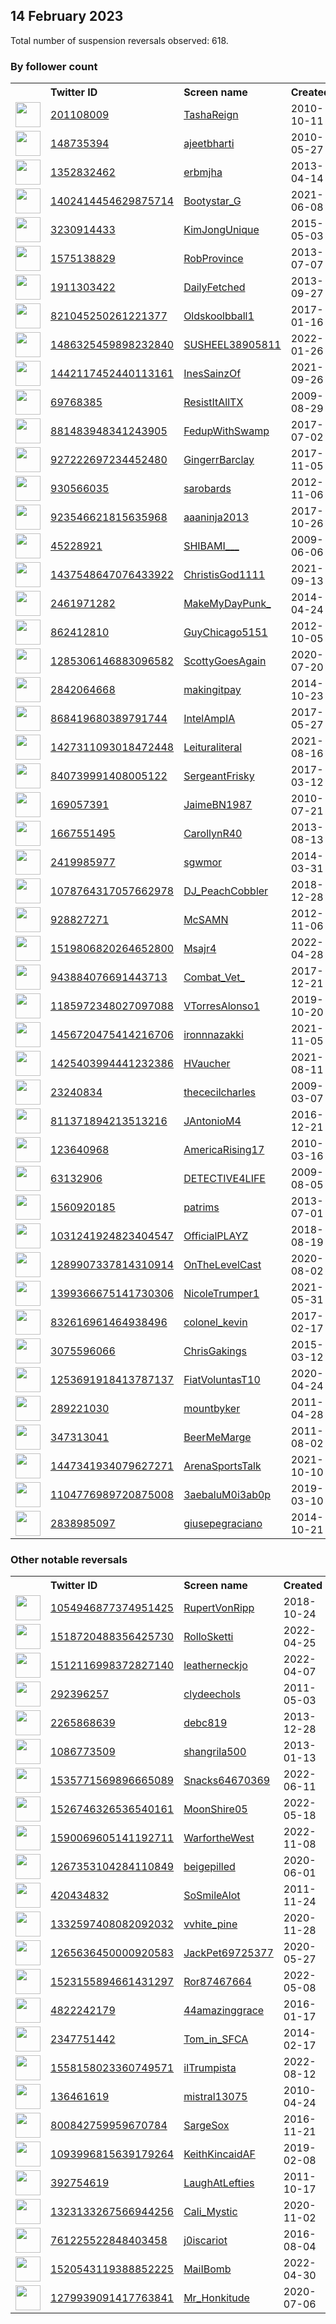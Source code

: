 
## 14 February 2023
Total number of suspension reversals observed: 618.

### By follower count
<table><tr><th></th><th align="left">Twitter ID</th><th align="left">Screen name</th>
<th align="left">Created</th><th align="left">Status</th><th align="left">Suspended</th><th align="left">Followers</th>
<tr><td><a href="https://pbs.twimg.com/profile_images/1636403747692871682/B0Lf05UF_normal.jpg"><img src="https://pbs.twimg.com/profile_images/1636403747692871682/B0Lf05UF_normal.jpg" width="40px" height="40px" align="center"/></a></td><td><a href="https://twitter.com/intent/user?user_id=201108009">201108009</a></td><td><a href="https://twitter.com/TashaReign">TashaReign</a></td><td>2010-10-11</td><td align="center"></td><td>2022-10-25</td><td>239715</td></tr>
<tr><td><a href="https://pbs.twimg.com/profile_images/1237840264686788610/ldcN_Uwb_normal.jpg"><img src="https://pbs.twimg.com/profile_images/1237840264686788610/ldcN_Uwb_normal.jpg" width="40px" height="40px" align="center"/></a></td><td><a href="https://twitter.com/intent/user?user_id=148735394">148735394</a></td><td><a href="https://twitter.com/ajeetbharti">ajeetbharti</a></td><td>2010-05-27</td><td align="center"></td><td></td><td>159563</td></tr>
<tr><td><a href="https://pbs.twimg.com/profile_images/1507285385076146183/X8XKcECI_normal.jpg"><img src="https://pbs.twimg.com/profile_images/1507285385076146183/X8XKcECI_normal.jpg" width="40px" height="40px" align="center"/></a></td><td><a href="https://twitter.com/intent/user?user_id=1352832462">1352832462</a></td><td><a href="https://twitter.com/erbmjha">erbmjha</a></td><td>2013-04-14</td><td align="center"></td><td>2022-04-25</td><td>153242</td></tr>
<tr><td><a href="https://pbs.twimg.com/profile_images/1405289170981900288/T5Fvpv21_normal.jpg"><img src="https://pbs.twimg.com/profile_images/1405289170981900288/T5Fvpv21_normal.jpg" width="40px" height="40px" align="center"/></a></td><td><a href="https://twitter.com/intent/user?user_id=1402414454629875714">1402414454629875714</a></td><td><a href="https://twitter.com/Bootystar_G">Bootystar_G</a></td><td>2021-06-08</td><td align="center"></td><td>2023-02-05</td><td>72962</td></tr>
<tr><td><a href="https://pbs.twimg.com/profile_images/1119619467019993089/ec9x9HLL_normal.jpg"><img src="https://pbs.twimg.com/profile_images/1119619467019993089/ec9x9HLL_normal.jpg" width="40px" height="40px" align="center"/></a></td><td><a href="https://twitter.com/intent/user?user_id=3230914433">3230914433</a></td><td><a href="https://twitter.com/KimJongUnique">KimJongUnique</a></td><td>2015-05-03</td><td align="center"></td><td></td><td>52449</td></tr>
<tr><td><a href="https://pbs.twimg.com/profile_images/1659349878433099776/K8yDsciO_normal.jpg"><img src="https://pbs.twimg.com/profile_images/1659349878433099776/K8yDsciO_normal.jpg" width="40px" height="40px" align="center"/></a></td><td><a href="https://twitter.com/intent/user?user_id=1575138829">1575138829</a></td><td><a href="https://twitter.com/RobProvince">RobProvince</a></td><td>2013-07-07</td><td align="center"></td><td></td><td>42639</td></tr>
<tr><td><a href="https://pbs.twimg.com/profile_images/1568275230203731971/5LoelIwf_normal.jpg"><img src="https://pbs.twimg.com/profile_images/1568275230203731971/5LoelIwf_normal.jpg" width="40px" height="40px" align="center"/></a></td><td><a href="https://twitter.com/intent/user?user_id=1911303422">1911303422</a></td><td><a href="https://twitter.com/DailyFetched">DailyFetched</a></td><td>2013-09-27</td><td align="center"></td><td>2023-01-27</td><td>40934</td></tr>
<tr><td><a href="https://pbs.twimg.com/profile_images/1136366700037672960/8sRy9Rze_normal.png"><img src="https://pbs.twimg.com/profile_images/1136366700037672960/8sRy9Rze_normal.png" width="40px" height="40px" align="center"/></a></td><td><a href="https://twitter.com/intent/user?user_id=821045250261221377">821045250261221377</a></td><td><a href="https://twitter.com/Oldskoolbball1">Oldskoolbball1</a></td><td>2017-01-16</td><td align="center"></td><td></td><td>34837</td></tr>
<tr><td><a href="https://pbs.twimg.com/profile_images/1625331304123498499/0Asr6nlg_normal.jpg"><img src="https://pbs.twimg.com/profile_images/1625331304123498499/0Asr6nlg_normal.jpg" width="40px" height="40px" align="center"/></a></td><td><a href="https://twitter.com/intent/user?user_id=1486325459898232840">1486325459898232840</a></td><td><a href="https://twitter.com/SUSHEEL38905811">SUSHEEL38905811</a></td><td>2022-01-26</td><td align="center"></td><td>2023-02-08</td><td>33927</td></tr>
<tr><td><a href="https://pbs.twimg.com/profile_images/1657140168690630656/fn0Ew_UZ_normal.jpg"><img src="https://pbs.twimg.com/profile_images/1657140168690630656/fn0Ew_UZ_normal.jpg" width="40px" height="40px" align="center"/></a></td><td><a href="https://twitter.com/intent/user?user_id=1442117452440113161">1442117452440113161</a></td><td><a href="https://twitter.com/InesSainzOf">InesSainzOf</a></td><td>2021-09-26</td><td align="center"></td><td>2023-01-30</td><td>31351</td></tr>
<tr><td><a href="https://pbs.twimg.com/profile_images/1638941005129961472/0GeQ7j8Y_normal.jpg"><img src="https://pbs.twimg.com/profile_images/1638941005129961472/0GeQ7j8Y_normal.jpg" width="40px" height="40px" align="center"/></a></td><td><a href="https://twitter.com/intent/user?user_id=69768385">69768385</a></td><td><a href="https://twitter.com/ResistItAllTX">ResistItAllTX</a></td><td>2009-08-29</td><td align="center"></td><td>2022-07-16</td><td>30259</td></tr>
<tr><td><a href="https://pbs.twimg.com/profile_images/949806344093216770/6oJOUP7P_normal.jpg"><img src="https://pbs.twimg.com/profile_images/949806344093216770/6oJOUP7P_normal.jpg" width="40px" height="40px" align="center"/></a></td><td><a href="https://twitter.com/intent/user?user_id=881483948341243905">881483948341243905</a></td><td><a href="https://twitter.com/FedupWithSwamp">FedupWithSwamp</a></td><td>2017-07-02</td><td align="center"></td><td></td><td>29917</td></tr>
<tr><td><a href="https://pbs.twimg.com/profile_images/1647360182253494272/wBVH5xJ3_normal.jpg"><img src="https://pbs.twimg.com/profile_images/1647360182253494272/wBVH5xJ3_normal.jpg" width="40px" height="40px" align="center"/></a></td><td><a href="https://twitter.com/intent/user?user_id=927222697234452480">927222697234452480</a></td><td><a href="https://twitter.com/GingerrBarclay">GingerrBarclay</a></td><td>2017-11-05</td><td align="center"></td><td>2022-09-15</td><td>28556</td></tr>
<tr><td><a href="https://pbs.twimg.com/profile_images/1412164793897791493/A43ALLBO_normal.jpg"><img src="https://pbs.twimg.com/profile_images/1412164793897791493/A43ALLBO_normal.jpg" width="40px" height="40px" align="center"/></a></td><td><a href="https://twitter.com/intent/user?user_id=930566035">930566035</a></td><td><a href="https://twitter.com/sarobards">sarobards</a></td><td>2012-11-06</td><td align="center"></td><td>2022-07-17</td><td>28441</td></tr>
<tr><td><a href="https://pbs.twimg.com/profile_images/1610229901852049411/Ld22SgIw_normal.jpg"><img src="https://pbs.twimg.com/profile_images/1610229901852049411/Ld22SgIw_normal.jpg" width="40px" height="40px" align="center"/></a></td><td><a href="https://twitter.com/intent/user?user_id=923546621815635968">923546621815635968</a></td><td><a href="https://twitter.com/aaaninja2013">aaaninja2013</a></td><td>2017-10-26</td><td align="center">🚫</td><td>2023-02-07</td><td>22377</td></tr>
<tr><td><a href="https://pbs.twimg.com/profile_images/1523899965621391360/aZM7ufJM_normal.jpg"><img src="https://pbs.twimg.com/profile_images/1523899965621391360/aZM7ufJM_normal.jpg" width="40px" height="40px" align="center"/></a></td><td><a href="https://twitter.com/intent/user?user_id=45228921">45228921</a></td><td><a href="https://twitter.com/SHIBAMI___">SHIBAMI___</a></td><td>2009-06-06</td><td align="center"></td><td>2022-07-22</td><td>20475</td></tr>
<tr><td><a href="https://pbs.twimg.com/profile_images/1631725975464550432/-OcD0n1Y_normal.jpg"><img src="https://pbs.twimg.com/profile_images/1631725975464550432/-OcD0n1Y_normal.jpg" width="40px" height="40px" align="center"/></a></td><td><a href="https://twitter.com/intent/user?user_id=1437548647076433922">1437548647076433922</a></td><td><a href="https://twitter.com/ChristisGod1111">ChristisGod1111</a></td><td>2021-09-13</td><td align="center">🚫</td><td>2022-07-16</td><td>17395</td></tr>
<tr><td><a href="https://pbs.twimg.com/profile_images/1505460571222822912/zIxjwJbQ_normal.jpg"><img src="https://pbs.twimg.com/profile_images/1505460571222822912/zIxjwJbQ_normal.jpg" width="40px" height="40px" align="center"/></a></td><td><a href="https://twitter.com/intent/user?user_id=2461971282">2461971282</a></td><td><a href="https://twitter.com/MakeMyDayPunk_">MakeMyDayPunk_</a></td><td>2014-04-24</td><td align="center"></td><td>2022-04-24</td><td>16633</td></tr>
<tr><td><a href="https://pbs.twimg.com/profile_images/1349189247312539648/x-Hf3pS-_normal.jpg"><img src="https://pbs.twimg.com/profile_images/1349189247312539648/x-Hf3pS-_normal.jpg" width="40px" height="40px" align="center"/></a></td><td><a href="https://twitter.com/intent/user?user_id=862412810">862412810</a></td><td><a href="https://twitter.com/GuyChicago5151">GuyChicago5151</a></td><td>2012-10-05</td><td align="center"></td><td>2022-07-17</td><td>12463</td></tr>
<tr><td><a href="https://pbs.twimg.com/profile_images/1660976421064278017/D1jKruJc_normal.jpg"><img src="https://pbs.twimg.com/profile_images/1660976421064278017/D1jKruJc_normal.jpg" width="40px" height="40px" align="center"/></a></td><td><a href="https://twitter.com/intent/user?user_id=1285306146883096582">1285306146883096582</a></td><td><a href="https://twitter.com/ScottyGoesAgain">ScottyGoesAgain</a></td><td>2020-07-20</td><td align="center"></td><td></td><td>11805</td></tr>
<tr><td><a href="https://pbs.twimg.com/profile_images/1625636475432730626/eNpD8-82_normal.jpg"><img src="https://pbs.twimg.com/profile_images/1625636475432730626/eNpD8-82_normal.jpg" width="40px" height="40px" align="center"/></a></td><td><a href="https://twitter.com/intent/user?user_id=2842064668">2842064668</a></td><td><a href="https://twitter.com/makingitpay">makingitpay</a></td><td>2014-10-23</td><td align="center">🔒</td><td></td><td>11768</td></tr>
<tr><td><a href="https://pbs.twimg.com/profile_images/1650339878536724480/8E5iiium_normal.jpg"><img src="https://pbs.twimg.com/profile_images/1650339878536724480/8E5iiium_normal.jpg" width="40px" height="40px" align="center"/></a></td><td><a href="https://twitter.com/intent/user?user_id=868419680389791744">868419680389791744</a></td><td><a href="https://twitter.com/IntelAmpIA">IntelAmpIA</a></td><td>2017-05-27</td><td align="center"></td><td></td><td>11381</td></tr>
<tr><td><a href="https://pbs.twimg.com/profile_images/1471889144687345679/VwscxMo4_normal.jpg"><img src="https://pbs.twimg.com/profile_images/1471889144687345679/VwscxMo4_normal.jpg" width="40px" height="40px" align="center"/></a></td><td><a href="https://twitter.com/intent/user?user_id=1427311093018472448">1427311093018472448</a></td><td><a href="https://twitter.com/Leituraliteral">Leituraliteral</a></td><td>2021-08-16</td><td align="center"></td><td>2022-09-07</td><td>11063</td></tr>
<tr><td><a href="https://pbs.twimg.com/profile_images/1093341268862746625/eIvJ9xW1_normal.jpg"><img src="https://pbs.twimg.com/profile_images/1093341268862746625/eIvJ9xW1_normal.jpg" width="40px" height="40px" align="center"/></a></td><td><a href="https://twitter.com/intent/user?user_id=840739991408005122">840739991408005122</a></td><td><a href="https://twitter.com/SergeantFrisky">SergeantFrisky</a></td><td>2017-03-12</td><td align="center">👋</td><td></td><td>9890</td></tr>
<tr><td><a href="https://pbs.twimg.com/profile_images/1103760804908879877/61fcuPXy_normal.jpg"><img src="https://pbs.twimg.com/profile_images/1103760804908879877/61fcuPXy_normal.jpg" width="40px" height="40px" align="center"/></a></td><td><a href="https://twitter.com/intent/user?user_id=169057391">169057391</a></td><td><a href="https://twitter.com/JaimeBN1987">JaimeBN1987</a></td><td>2010-07-21</td><td align="center"></td><td>2022-05-15</td><td>9860</td></tr>
<tr><td><a href="https://pbs.twimg.com/profile_images/1001940335793180679/rwBd2Zhc_normal.jpg"><img src="https://pbs.twimg.com/profile_images/1001940335793180679/rwBd2Zhc_normal.jpg" width="40px" height="40px" align="center"/></a></td><td><a href="https://twitter.com/intent/user?user_id=1667551495">1667551495</a></td><td><a href="https://twitter.com/CarollynR40">CarollynR40</a></td><td>2013-08-13</td><td align="center"></td><td>2023-01-25</td><td>9545</td></tr>
<tr><td><a href="https://pbs.twimg.com/profile_images/1644694745032306688/OoGT2ffx_normal.jpg"><img src="https://pbs.twimg.com/profile_images/1644694745032306688/OoGT2ffx_normal.jpg" width="40px" height="40px" align="center"/></a></td><td><a href="https://twitter.com/intent/user?user_id=2419985977">2419985977</a></td><td><a href="https://twitter.com/sgwmor">sgwmor</a></td><td>2014-03-31</td><td align="center"></td><td>2022-12-22</td><td>9389</td></tr>
<tr><td><a href="https://pbs.twimg.com/profile_images/1509951861784289282/Ee37NEtw_normal.jpg"><img src="https://pbs.twimg.com/profile_images/1509951861784289282/Ee37NEtw_normal.jpg" width="40px" height="40px" align="center"/></a></td><td><a href="https://twitter.com/intent/user?user_id=1078764317057662978">1078764317057662978</a></td><td><a href="https://twitter.com/DJ_PeachCobbler">DJ_PeachCobbler</a></td><td>2018-12-28</td><td align="center">🚫</td><td>2022-09-30</td><td>8770</td></tr>
<tr><td><a href="https://pbs.twimg.com/profile_images/1079379136349491200/IjP7rHL2_normal.jpg"><img src="https://pbs.twimg.com/profile_images/1079379136349491200/IjP7rHL2_normal.jpg" width="40px" height="40px" align="center"/></a></td><td><a href="https://twitter.com/intent/user?user_id=928827271">928827271</a></td><td><a href="https://twitter.com/McSAMN">McSAMN</a></td><td>2012-11-06</td><td align="center"></td><td></td><td>8464</td></tr>
<tr><td><a href="https://pbs.twimg.com/profile_images/1625963308900548613/fjKcBPjx_normal.jpg"><img src="https://pbs.twimg.com/profile_images/1625963308900548613/fjKcBPjx_normal.jpg" width="40px" height="40px" align="center"/></a></td><td><a href="https://twitter.com/intent/user?user_id=1519806820264652800">1519806820264652800</a></td><td><a href="https://twitter.com/Msajr4">Msajr4</a></td><td>2022-04-28</td><td align="center"></td><td>2022-08-03</td><td>8362</td></tr>
<tr><td><a href="https://pbs.twimg.com/profile_images/1658607923273125889/XXhQK_ap_normal.jpg"><img src="https://pbs.twimg.com/profile_images/1658607923273125889/XXhQK_ap_normal.jpg" width="40px" height="40px" align="center"/></a></td><td><a href="https://twitter.com/intent/user?user_id=943884076691443713">943884076691443713</a></td><td><a href="https://twitter.com/Combat_Vet_">Combat_Vet_</a></td><td>2017-12-21</td><td align="center"></td><td></td><td>8250</td></tr>
<tr><td><a href="https://pbs.twimg.com/profile_images/1317231262831157248/nIZfVeCQ_normal.jpg"><img src="https://pbs.twimg.com/profile_images/1317231262831157248/nIZfVeCQ_normal.jpg" width="40px" height="40px" align="center"/></a></td><td><a href="https://twitter.com/intent/user?user_id=1185972348027097088">1185972348027097088</a></td><td><a href="https://twitter.com/VTorresAlonso1">VTorresAlonso1</a></td><td>2019-10-20</td><td align="center"></td><td>2022-05-03</td><td>8210</td></tr>
<tr><td><a href="https://pbs.twimg.com/profile_images/1648115333629362176/b9bO_uZn_normal.png"><img src="https://pbs.twimg.com/profile_images/1648115333629362176/b9bO_uZn_normal.png" width="40px" height="40px" align="center"/></a></td><td><a href="https://twitter.com/intent/user?user_id=1456720475414216706">1456720475414216706</a></td><td><a href="https://twitter.com/ironnnazakki">ironnnazakki</a></td><td>2021-11-05</td><td align="center"></td><td>2022-08-29</td><td>7284</td></tr>
<tr><td><a href="https://pbs.twimg.com/profile_images/1595102007328739342/ci1gzIJA_normal.png"><img src="https://pbs.twimg.com/profile_images/1595102007328739342/ci1gzIJA_normal.png" width="40px" height="40px" align="center"/></a></td><td><a href="https://twitter.com/intent/user?user_id=1425403994441232386">1425403994441232386</a></td><td><a href="https://twitter.com/HVaucher">HVaucher</a></td><td>2021-08-11</td><td align="center"></td><td>2023-01-24</td><td>6978</td></tr>
<tr><td><a href="https://pbs.twimg.com/profile_images/1467927945301868558/kR5nSqI5_normal.jpg"><img src="https://pbs.twimg.com/profile_images/1467927945301868558/kR5nSqI5_normal.jpg" width="40px" height="40px" align="center"/></a></td><td><a href="https://twitter.com/intent/user?user_id=23240834">23240834</a></td><td><a href="https://twitter.com/thececilcharles">thececilcharles</a></td><td>2009-03-07</td><td align="center"></td><td>2022-07-17</td><td>6927</td></tr>
<tr><td><a href="https://pbs.twimg.com/profile_images/829163614867177472/gL519f-G_normal.jpg"><img src="https://pbs.twimg.com/profile_images/829163614867177472/gL519f-G_normal.jpg" width="40px" height="40px" align="center"/></a></td><td><a href="https://twitter.com/intent/user?user_id=811371894213513216">811371894213513216</a></td><td><a href="https://twitter.com/JAntonioM4">JAntonioM4</a></td><td>2016-12-21</td><td align="center"></td><td></td><td>6805</td></tr>
<tr><td><a href="https://pbs.twimg.com/profile_images/1104504562218606592/OEI_hdq0_normal.png"><img src="https://pbs.twimg.com/profile_images/1104504562218606592/OEI_hdq0_normal.png" width="40px" height="40px" align="center"/></a></td><td><a href="https://twitter.com/intent/user?user_id=123640968">123640968</a></td><td><a href="https://twitter.com/AmericaRising17">AmericaRising17</a></td><td>2010-03-16</td><td align="center"></td><td>2022-07-17</td><td>6755</td></tr>
<tr><td><a href="https://pbs.twimg.com/profile_images/1193534320805400576/R7PSZ28d_normal.jpg"><img src="https://pbs.twimg.com/profile_images/1193534320805400576/R7PSZ28d_normal.jpg" width="40px" height="40px" align="center"/></a></td><td><a href="https://twitter.com/intent/user?user_id=63132906">63132906</a></td><td><a href="https://twitter.com/DETECTIVE4LIFE">DETECTIVE4LIFE</a></td><td>2009-08-05</td><td align="center"></td><td></td><td>6684</td></tr>
<tr><td><a href="https://pbs.twimg.com/profile_images/1658475947685986307/8cA0IC8m_normal.jpg"><img src="https://pbs.twimg.com/profile_images/1658475947685986307/8cA0IC8m_normal.jpg" width="40px" height="40px" align="center"/></a></td><td><a href="https://twitter.com/intent/user?user_id=1560920185">1560920185</a></td><td><a href="https://twitter.com/patrims">patrims</a></td><td>2013-07-01</td><td align="center"></td><td></td><td>6570</td></tr>
<tr><td><a href="https://pbs.twimg.com/profile_images/1282192727464124421/n6ffWIR9_normal.jpg"><img src="https://pbs.twimg.com/profile_images/1282192727464124421/n6ffWIR9_normal.jpg" width="40px" height="40px" align="center"/></a></td><td><a href="https://twitter.com/intent/user?user_id=1031241924823404547">1031241924823404547</a></td><td><a href="https://twitter.com/OfficialPLAYZ">OfficialPLAYZ</a></td><td>2018-08-19</td><td align="center"></td><td></td><td>6547</td></tr>
<tr><td><a href="https://pbs.twimg.com/profile_images/1656510678252023808/GetX5D-n_normal.jpg"><img src="https://pbs.twimg.com/profile_images/1656510678252023808/GetX5D-n_normal.jpg" width="40px" height="40px" align="center"/></a></td><td><a href="https://twitter.com/intent/user?user_id=1289907337814310914">1289907337814310914</a></td><td><a href="https://twitter.com/OnTheLevelCast">OnTheLevelCast</a></td><td>2020-08-02</td><td align="center"></td><td>2022-07-17</td><td>6429</td></tr>
<tr><td><a href="https://pbs.twimg.com/profile_images/1484596632666755075/ClN5_bBz_normal.jpg"><img src="https://pbs.twimg.com/profile_images/1484596632666755075/ClN5_bBz_normal.jpg" width="40px" height="40px" align="center"/></a></td><td><a href="https://twitter.com/intent/user?user_id=1399366675141730306">1399366675141730306</a></td><td><a href="https://twitter.com/NicoleTrumper1">NicoleTrumper1</a></td><td>2021-05-31</td><td align="center"></td><td>2022-05-26</td><td>6304</td></tr>
<tr><td><a href="https://pbs.twimg.com/profile_images/867989390936559617/99DJl7OV_normal.jpg"><img src="https://pbs.twimg.com/profile_images/867989390936559617/99DJl7OV_normal.jpg" width="40px" height="40px" align="center"/></a></td><td><a href="https://twitter.com/intent/user?user_id=832616961464938496">832616961464938496</a></td><td><a href="https://twitter.com/colonel_kevin">colonel_kevin</a></td><td>2017-02-17</td><td align="center"></td><td></td><td>6252</td></tr>
<tr><td><a href="https://pbs.twimg.com/profile_images/959594987808788481/J3aqE8XU_normal.jpg"><img src="https://pbs.twimg.com/profile_images/959594987808788481/J3aqE8XU_normal.jpg" width="40px" height="40px" align="center"/></a></td><td><a href="https://twitter.com/intent/user?user_id=3075596066">3075596066</a></td><td><a href="https://twitter.com/ChrisGakings">ChrisGakings</a></td><td>2015-03-12</td><td align="center"></td><td></td><td>6045</td></tr>
<tr><td><a href="https://pbs.twimg.com/profile_images/1446036397643677696/PCctc5HS_normal.jpg"><img src="https://pbs.twimg.com/profile_images/1446036397643677696/PCctc5HS_normal.jpg" width="40px" height="40px" align="center"/></a></td><td><a href="https://twitter.com/intent/user?user_id=1253691918413787137">1253691918413787137</a></td><td><a href="https://twitter.com/FiatVoluntasT10">FiatVoluntasT10</a></td><td>2020-04-24</td><td align="center"></td><td>2022-05-03</td><td>5499</td></tr>
<tr><td><a href="https://pbs.twimg.com/profile_images/1471545522779418624/dOx9glSH_normal.jpg"><img src="https://pbs.twimg.com/profile_images/1471545522779418624/dOx9glSH_normal.jpg" width="40px" height="40px" align="center"/></a></td><td><a href="https://twitter.com/intent/user?user_id=289221030">289221030</a></td><td><a href="https://twitter.com/mountbyker">mountbyker</a></td><td>2011-04-28</td><td align="center"></td><td>2022-10-15</td><td>5435</td></tr>
<tr><td><a href="https://pbs.twimg.com/profile_images/1656050149154598912/uvbAQ3wQ_normal.jpg"><img src="https://pbs.twimg.com/profile_images/1656050149154598912/uvbAQ3wQ_normal.jpg" width="40px" height="40px" align="center"/></a></td><td><a href="https://twitter.com/intent/user?user_id=347313041">347313041</a></td><td><a href="https://twitter.com/BeerMeMarge">BeerMeMarge</a></td><td>2011-08-02</td><td align="center"></td><td></td><td>5324</td></tr>
<tr><td><a href="https://pbs.twimg.com/profile_images/1447343277376692226/pbLVHW72_normal.jpg"><img src="https://pbs.twimg.com/profile_images/1447343277376692226/pbLVHW72_normal.jpg" width="40px" height="40px" align="center"/></a></td><td><a href="https://twitter.com/intent/user?user_id=1447341934079627271">1447341934079627271</a></td><td><a href="https://twitter.com/ArenaSportsTalk">ArenaSportsTalk</a></td><td>2021-10-10</td><td align="center"></td><td>2022-04-12</td><td>5248</td></tr>
<tr><td><a href="https://pbs.twimg.com/profile_images/1649013152653221888/xWvuRc2q_normal.jpg"><img src="https://pbs.twimg.com/profile_images/1649013152653221888/xWvuRc2q_normal.jpg" width="40px" height="40px" align="center"/></a></td><td><a href="https://twitter.com/intent/user?user_id=1104776989720875008">1104776989720875008</a></td><td><a href="https://twitter.com/3aebaluM0i3ab0p">3aebaluM0i3ab0p</a></td><td>2019-03-10</td><td align="center"></td><td>2022-09-23</td><td>5136</td></tr>
<tr><td><a href="https://pbs.twimg.com/profile_images/1498118342372204545/02k4qCtg_normal.jpg"><img src="https://pbs.twimg.com/profile_images/1498118342372204545/02k4qCtg_normal.jpg" width="40px" height="40px" align="center"/></a></td><td><a href="https://twitter.com/intent/user?user_id=2838985097">2838985097</a></td><td><a href="https://twitter.com/giusepegraciano">giusepegraciano</a></td><td>2014-10-21</td><td align="center"></td><td>2022-05-09</td><td>5091</td></tr>
</table>

### Other notable reversals
<table><tr><th></th><th align="left">Twitter ID</th><th align="left">Screen name</th>
<th align="left">Created</th><th align="left">Status</th><th align="left">Suspended</th><th align="left">Followers</th>
<tr><td><a href="https://pbs.twimg.com/profile_images/1501379229530873860/8ux49Dc2_normal.jpg"><img src="https://pbs.twimg.com/profile_images/1501379229530873860/8ux49Dc2_normal.jpg" width="40px" height="40px" align="center"/></a></td><td><a href="https://twitter.com/intent/user?user_id=1054946877374951425">1054946877374951425</a></td><td><a href="https://twitter.com/RupertVonRipp">RupertVonRipp</a></td><td>2018-10-24</td><td align="center"></td><td>2022-03-31</td><td>2125</td></tr>
<tr><td><a href="https://pbs.twimg.com/profile_images/1657066459405905920/amh_hly9_normal.jpg"><img src="https://pbs.twimg.com/profile_images/1657066459405905920/amh_hly9_normal.jpg" width="40px" height="40px" align="center"/></a></td><td><a href="https://twitter.com/intent/user?user_id=1518720488356425730">1518720488356425730</a></td><td><a href="https://twitter.com/RolloSketti">RolloSketti</a></td><td>2022-04-25</td><td align="center"></td><td>2022-09-28</td><td>1036</td></tr>
<tr><td><a href="https://pbs.twimg.com/profile_images/1517710695479091205/gSwFivBC_normal.jpg"><img src="https://pbs.twimg.com/profile_images/1517710695479091205/gSwFivBC_normal.jpg" width="40px" height="40px" align="center"/></a></td><td><a href="https://twitter.com/intent/user?user_id=1512116998372827140">1512116998372827140</a></td><td><a href="https://twitter.com/leatherneckjo">leatherneckjo</a></td><td>2022-04-07</td><td align="center"></td><td>2022-12-16</td><td>1941</td></tr>
<tr><td><a href="https://abs.twimg.com/sticky/default_profile_images/default_profile_normal.png"><img src="https://abs.twimg.com/sticky/default_profile_images/default_profile_normal.png" width="40px" height="40px" align="center"/></a></td><td><a href="https://twitter.com/intent/user?user_id=292396257">292396257</a></td><td><a href="https://twitter.com/clydeechols">clydeechols</a></td><td>2011-05-03</td><td align="center"></td><td>2023-02-03</td><td>539</td></tr>
<tr><td><a href="https://pbs.twimg.com/profile_images/1654178346572316673/fzqGaf8k_normal.jpg"><img src="https://pbs.twimg.com/profile_images/1654178346572316673/fzqGaf8k_normal.jpg" width="40px" height="40px" align="center"/></a></td><td><a href="https://twitter.com/intent/user?user_id=2265868639">2265868639</a></td><td><a href="https://twitter.com/debc819">debc819</a></td><td>2013-12-28</td><td align="center"></td><td>2022-12-07</td><td>574</td></tr>
<tr><td><a href="https://pbs.twimg.com/profile_images/1270580121246879744/EukZK8RH_normal.jpg"><img src="https://pbs.twimg.com/profile_images/1270580121246879744/EukZK8RH_normal.jpg" width="40px" height="40px" align="center"/></a></td><td><a href="https://twitter.com/intent/user?user_id=1086773509">1086773509</a></td><td><a href="https://twitter.com/shangrila500">shangrila500</a></td><td>2013-01-13</td><td align="center"></td><td>2022-10-19</td><td>234</td></tr>
<tr><td><a href="https://pbs.twimg.com/profile_images/1631032817936371712/9FtpcYV1_normal.jpg"><img src="https://pbs.twimg.com/profile_images/1631032817936371712/9FtpcYV1_normal.jpg" width="40px" height="40px" align="center"/></a></td><td><a href="https://twitter.com/intent/user?user_id=1535771569896665089">1535771569896665089</a></td><td><a href="https://twitter.com/Snacks64670369">Snacks64670369</a></td><td>2022-06-11</td><td align="center"></td><td>2022-09-10</td><td>831</td></tr>
<tr><td><a href="https://pbs.twimg.com/profile_images/1654312629450539011/LTtNMN9J_normal.jpg"><img src="https://pbs.twimg.com/profile_images/1654312629450539011/LTtNMN9J_normal.jpg" width="40px" height="40px" align="center"/></a></td><td><a href="https://twitter.com/intent/user?user_id=1526746326536540161">1526746326536540161</a></td><td><a href="https://twitter.com/MoonShire05">MoonShire05</a></td><td>2022-05-18</td><td align="center">🔒</td><td>2023-01-16</td><td>1208</td></tr>
<tr><td><a href="https://pbs.twimg.com/profile_images/1655312757628059652/PiqUoqeY_normal.jpg"><img src="https://pbs.twimg.com/profile_images/1655312757628059652/PiqUoqeY_normal.jpg" width="40px" height="40px" align="center"/></a></td><td><a href="https://twitter.com/intent/user?user_id=1590069605141192711">1590069605141192711</a></td><td><a href="https://twitter.com/WarfortheWest">WarfortheWest</a></td><td>2022-11-08</td><td align="center"></td><td>2023-01-18</td><td>635</td></tr>
<tr><td><a href="https://pbs.twimg.com/profile_images/1631378475998126098/4tfLrWDF_normal.jpg"><img src="https://pbs.twimg.com/profile_images/1631378475998126098/4tfLrWDF_normal.jpg" width="40px" height="40px" align="center"/></a></td><td><a href="https://twitter.com/intent/user?user_id=1267353104284110849">1267353104284110849</a></td><td><a href="https://twitter.com/beigepilled">beigepilled</a></td><td>2020-06-01</td><td align="center"></td><td>2022-09-24</td><td>3424</td></tr>
<tr><td><a href="https://pbs.twimg.com/profile_images/1631364068022837248/yXYr510n_normal.jpg"><img src="https://pbs.twimg.com/profile_images/1631364068022837248/yXYr510n_normal.jpg" width="40px" height="40px" align="center"/></a></td><td><a href="https://twitter.com/intent/user?user_id=420434832">420434832</a></td><td><a href="https://twitter.com/SoSmileAlot">SoSmileAlot</a></td><td>2011-11-24</td><td align="center"></td><td>2023-01-12</td><td>820</td></tr>
<tr><td><a href="https://pbs.twimg.com/profile_images/1535807413307199488/BliAyVH-_normal.jpg"><img src="https://pbs.twimg.com/profile_images/1535807413307199488/BliAyVH-_normal.jpg" width="40px" height="40px" align="center"/></a></td><td><a href="https://twitter.com/intent/user?user_id=1332597408082092032">1332597408082092032</a></td><td><a href="https://twitter.com/vvhite_pine">vvhite_pine</a></td><td>2020-11-28</td><td align="center">👋</td><td>2022-07-22</td><td>373</td></tr>
<tr><td><a href="https://pbs.twimg.com/profile_images/1504114730788700161/2bqPQFcm_normal.jpg"><img src="https://pbs.twimg.com/profile_images/1504114730788700161/2bqPQFcm_normal.jpg" width="40px" height="40px" align="center"/></a></td><td><a href="https://twitter.com/intent/user?user_id=1265636450000920583">1265636450000920583</a></td><td><a href="https://twitter.com/JackPet69725377">JackPet69725377</a></td><td>2020-05-27</td><td align="center"></td><td>2022-11-10</td><td>3060</td></tr>
<tr><td><a href="https://pbs.twimg.com/profile_images/1587314699976179712/fPOxZjG4_normal.jpg"><img src="https://pbs.twimg.com/profile_images/1587314699976179712/fPOxZjG4_normal.jpg" width="40px" height="40px" align="center"/></a></td><td><a href="https://twitter.com/intent/user?user_id=1523155894661431297">1523155894661431297</a></td><td><a href="https://twitter.com/Ror87467664">Ror87467664</a></td><td>2022-05-08</td><td align="center"></td><td>2022-11-06</td><td>62</td></tr>
<tr><td><a href="https://pbs.twimg.com/profile_images/1503602689791438849/cHt2AllN_normal.jpg"><img src="https://pbs.twimg.com/profile_images/1503602689791438849/cHt2AllN_normal.jpg" width="40px" height="40px" align="center"/></a></td><td><a href="https://twitter.com/intent/user?user_id=4822242179">4822242179</a></td><td><a href="https://twitter.com/44amazinggrace">44amazinggrace</a></td><td>2016-01-17</td><td align="center"></td><td>2022-07-31</td><td>1042</td></tr>
<tr><td><a href="https://pbs.twimg.com/profile_images/1252647980160569344/H_tTDNeU_normal.jpg"><img src="https://pbs.twimg.com/profile_images/1252647980160569344/H_tTDNeU_normal.jpg" width="40px" height="40px" align="center"/></a></td><td><a href="https://twitter.com/intent/user?user_id=2347751442">2347751442</a></td><td><a href="https://twitter.com/Tom_in_SFCA">Tom_in_SFCA</a></td><td>2014-02-17</td><td align="center"></td><td>2022-09-06</td><td>810</td></tr>
<tr><td><a href="https://pbs.twimg.com/profile_images/1558870844092317698/jWb-JX4z_normal.jpg"><img src="https://pbs.twimg.com/profile_images/1558870844092317698/jWb-JX4z_normal.jpg" width="40px" height="40px" align="center"/></a></td><td><a href="https://twitter.com/intent/user?user_id=1558158023360749571">1558158023360749571</a></td><td><a href="https://twitter.com/iITrumpista">iITrumpista</a></td><td>2022-08-12</td><td align="center"></td><td>2023-02-10</td><td>383</td></tr>
<tr><td><a href="https://abs.twimg.com/sticky/default_profile_images/default_profile_normal.png"><img src="https://abs.twimg.com/sticky/default_profile_images/default_profile_normal.png" width="40px" height="40px" align="center"/></a></td><td><a href="https://twitter.com/intent/user?user_id=136461619">136461619</a></td><td><a href="https://twitter.com/mistral13075">mistral13075</a></td><td>2010-04-24</td><td align="center">👋</td><td>2022-12-10</td><td>240</td></tr>
<tr><td><a href="https://pbs.twimg.com/profile_images/1314620430569943042/9OY-sVbm_normal.jpg"><img src="https://pbs.twimg.com/profile_images/1314620430569943042/9OY-sVbm_normal.jpg" width="40px" height="40px" align="center"/></a></td><td><a href="https://twitter.com/intent/user?user_id=800842759959670784">800842759959670784</a></td><td><a href="https://twitter.com/SargeSox">SargeSox</a></td><td>2016-11-21</td><td align="center">🔒</td><td>2022-12-07</td><td>93</td></tr>
<tr><td><a href="https://pbs.twimg.com/profile_images/1502372844902105090/gPscX-ua_normal.jpg"><img src="https://pbs.twimg.com/profile_images/1502372844902105090/gPscX-ua_normal.jpg" width="40px" height="40px" align="center"/></a></td><td><a href="https://twitter.com/intent/user?user_id=1093996815639179264">1093996815639179264</a></td><td><a href="https://twitter.com/KeithKincaidAF">KeithKincaidAF</a></td><td>2019-02-08</td><td align="center"></td><td>2022-06-17</td><td>80</td></tr>
<tr><td><a href="https://pbs.twimg.com/profile_images/745985702488317956/sb1tSGny_normal.jpg"><img src="https://pbs.twimg.com/profile_images/745985702488317956/sb1tSGny_normal.jpg" width="40px" height="40px" align="center"/></a></td><td><a href="https://twitter.com/intent/user?user_id=392754619">392754619</a></td><td><a href="https://twitter.com/LaughAtLefties">LaughAtLefties</a></td><td>2011-10-17</td><td align="center"></td><td>2022-10-28</td><td>3453</td></tr>
<tr><td><a href="https://pbs.twimg.com/profile_images/1653079249228820481/SN5P4vGg_normal.jpg"><img src="https://pbs.twimg.com/profile_images/1653079249228820481/SN5P4vGg_normal.jpg" width="40px" height="40px" align="center"/></a></td><td><a href="https://twitter.com/intent/user?user_id=1323133267566944256">1323133267566944256</a></td><td><a href="https://twitter.com/Cali_Mystic">Cali_Mystic</a></td><td>2020-11-02</td><td align="center"></td><td>2022-08-16</td><td>770</td></tr>
<tr><td><a href="https://pbs.twimg.com/profile_images/1498823584529240067/1ENBplNZ_normal.jpg"><img src="https://pbs.twimg.com/profile_images/1498823584529240067/1ENBplNZ_normal.jpg" width="40px" height="40px" align="center"/></a></td><td><a href="https://twitter.com/intent/user?user_id=761225522848403458">761225522848403458</a></td><td><a href="https://twitter.com/j0iscariot">j0iscariot</a></td><td>2016-08-04</td><td align="center"></td><td>2022-08-23</td><td>61</td></tr>
<tr><td><a href="https://pbs.twimg.com/profile_images/1576343371517394946/L5r7IOBh_normal.jpg"><img src="https://pbs.twimg.com/profile_images/1576343371517394946/L5r7IOBh_normal.jpg" width="40px" height="40px" align="center"/></a></td><td><a href="https://twitter.com/intent/user?user_id=1520543119388852225">1520543119388852225</a></td><td><a href="https://twitter.com/MaiIBomb">MaiIBomb</a></td><td>2022-04-30</td><td align="center"></td><td>2022-10-25</td><td>24</td></tr>
<tr><td><a href="https://pbs.twimg.com/profile_images/1497754346041139201/aUlJoTt6_normal.jpg"><img src="https://pbs.twimg.com/profile_images/1497754346041139201/aUlJoTt6_normal.jpg" width="40px" height="40px" align="center"/></a></td><td><a href="https://twitter.com/intent/user?user_id=1279939091417763841">1279939091417763841</a></td><td><a href="https://twitter.com/Mr_Honkitude">Mr_Honkitude</a></td><td>2020-07-06</td><td align="center"></td><td>2022-07-13</td><td>1779</td></tr>
</table>
